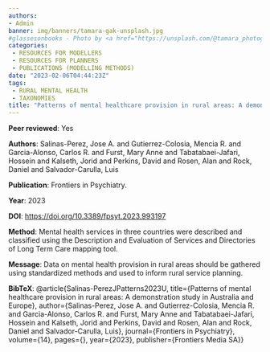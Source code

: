 ```yaml
---
authors:
- Admin
banner: img/banners/tamara-gak-unsplash.jpg
#glassesonbooks - Photo by <a href="https://unsplash.com/@tamara_photography?utm_source=unsplash&utm_medium=referral&utm_content=creditCopyText">Tamara Gak</a> on <a href="https://unsplash.com/s/photos/publication?utm_source=unsplash&utm_mediu
categories:
 - RESOURCES FOR MODELLERS
 - RESOURCES FOR PLANNERS
 - PUBLICATIONS (MODELLING METHODS)
date: "2023-02-06T04:44:23Z"
tags:
 - RURAL MENTAL HEALTH
 - TAXONOMIES
title: "Patterns of mental healthcare provision in rural areas: A demonstration study in Australia and Europe"
---
```


**Peer reviewed**: Yes

**Authors**: Salinas-Perez, Jose A. and Gutierrez-Colosia, Mencia R. and Garcia-Alonso, Carlos R. and Furst, Mary Anne and Tabatabaei-Jafari, Hossein and Kalseth, Jorid and Perkins, David and Rosen, Alan and Rock, Daniel and Salvador-Carulla, Luis

**Publication**: Frontiers in Psychiatry.

**Year**: 2023 

**DOI**: https://doi.org/10.3389/fpsyt.2023.993197

**Method**: Mental health services in three countries were described and classified using the Description and Evaluation of Services and Directories of Long Term Care mapping tool.

**Message**: Data on mental health provision in rural areas should be gathered using standardized methods and used to inform rural service planning.

**BibTeX**: @article{Salinas-PerezJPatterns2023U, title={Patterns of mental healthcare provision in rural areas: A demonstration study in Australia and Europe}, author={Salinas-Perez, Jose A. and Gutierrez-Colosia, Mencia R. and Garcia-Alonso, Carlos R. and Furst, Mary Anne and Tabatabaei-Jafari, Hossein and Kalseth, Jorid and Perkins, David and Rosen, Alan and Rock, Daniel and Salvador-Carulla, Luis}, journal={Frontiers in Psychiatry}, volume={14}, pages={}, year={2023}, publisher={Frontiers Media SA}}
